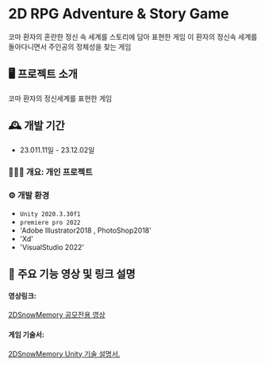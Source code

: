 # 2D RPG Adventure & Story Game

코마 환자의 혼란한 정신 속 세계를 스토리에 담아 표현한 게임
이 환자의 정신속 세계를 돌아다니면서 주인공의 정체성을 찾는 게임

## 🖥️ 프로젝트 소개
코마 환자의 정신세계를 표현한 게임 
<br>

## 🕰️ 개발 기간
* 23.011.11일 - 23.12.02일

### 🧑‍🤝‍🧑 개요: 개인 프로젝트

### ⚙️ 개발 환경
- `Unity 2020.3.30f1`
- `premiere pro 2022`
- 'Adobe Illustrator2018 , PhotoShop2018'
- 'Xd'
- 'VisualStudio 2022'

## 📌 주요 기능 영상 및 링크 설명
<h4>영상링크: </h4><a href ="https://www.youtube.com/watch?v=ioc1Jlgwopo">2DSnowMemory 공모전용 영상</a>

<h4>게임 기술서:</h4><a href="https://docs.google.com/presentation/d/1ZMM96aex4N2d9uHUQEZEoCUeflMK5t1_/edit?usp=sharing&ouid=103861342224711194393&rtpof=true&sd=true">2DSnowMemory Unity 기술 설명서.</a>

